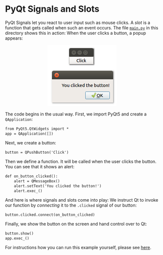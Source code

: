 # PyQt Signals and Slots

PyQt Signals let you react to user input such as mouse clicks. A *slot* is a function that gets called when such an event occurs. The file [`main.py`](main.py) in this directory shows this in action: When the user clicks a button, a popup appears:

<p align="center"><img src="pyqt-signals-and-slots.jpg" alt="PyQt Signals and Slots"></p>

The code begins in the usual way. First, we import PyQt5 and create a `QApplication`:

    from PyQt5.QtWidgets import *
    app = QApplication([])

Next, we create a button:

    button = QPushButton('Click')

Then we define a function. It will be called when the user clicks the button. You can see that it shows an alert:

    def on_button_clicked():
        alert = QMessageBox()
        alert.setText('You clicked the button!')
        alert.exec_()

And here is where signals and slots come into play: We instruct Qt to invoke our function by _connecting_ it to the `.clicked` signal of our button:

    button.clicked.connect(on_button_clicked)

Finally, we show the button on the screen and hand control over to Qt:

    button.show()
    app.exec_()

For instructions how you can run this example yourself, please see [here](https://github.com/1mh/pyqt-examples#running-the-examples).
